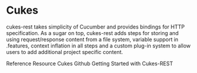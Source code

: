 # Cukes

cukes-rest takes simplicity of Cucumber and provides bindings for HTTP specification. As a sugar on top, cukes-rest adds steps for storing and using request/response content from a file system, variable support in .features, context inflation in all steps and a custom plug-in system to allow users to add additional project specific content.

<ResourceGroupTitle>Reference Resource</ResourceGroupTitle>
<BadgeLink colorScheme='blue' badgeText='Github' href='https://github.com/ctco/cukes'>Cukes Github</BadgeLink>
<BadgeLink colorScheme='yellow' badgeText='Read' href='https://speakerdeck.com/larchaon/getting-started-with-cukes-rest?slide=23'>Getting Started with Cukes-REST
</BadgeLink>



